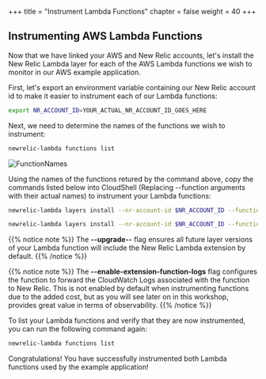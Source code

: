 +++
title = "Instrument Lambda Functions"
chapter = false
weight = 40
+++

## Instrumenting AWS Lambda Functions

Now that we have linked your AWS and New Relic accounts, let's install the New Relic Lambda layer for each of the AWS Lambda functions we wish to monitor in our AWS example application.

First, let's export an environment variable containing our New Relic account id to make it easier to instrument each of our Lambda functions:

```bash
export NR_ACCOUNT_ID=YOUR_ACTUAL_NR_ACCOUNT_ID_GOES_HERE
``` 

Next, we need to determine the names of the functions we wish to instrument:

```bash
newrelic-lambda functions list
```
![FunctionNames](/images/enable_monitoring/function-names.png)

Using the names of the functions retured by the command above, copy the commands listed below into CloudShell (Replacing --function arguments with their actual names) to instrument your Lambda functions:

```bash
newrelic-lambda layers install --nr-account-id $NR_ACCOUNT_ID --function PRODUCER_FUNCTION_NAME  --upgrade --enable-extension-function-logs
```
```bash
newrelic-lambda layers install --nr-account-id $NR_ACCOUNT_ID --function CONSUMER_FUNCTION_NAME  --upgrade --enable-extension-function-logs
```
{{% notice note %}} 
The **--upgrade--** flag ensures all future layer versions of your Lambda function will include the New Relic Lambda extension by default.
{{% /notice %}}

{{% notice note %}} 
The **--enable-extension-function-logs** flag configures the function to forward the CloudWatch Logs associated with the function to New Relic.  This is not enabled by default when instrumenting functions due to the added cost, but as you will see later on in this workshop, provides great value in terms of observability.
{{% /notice %}}

To list your Lambda functions and verify that they are now instrumented, you can run the following command again:

```bash
newrelic-lambda functions list
```

Congratulations!  You have successfully instrumented both Lambda functions used by the example application!
